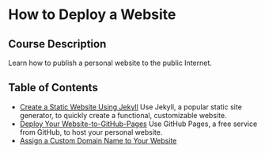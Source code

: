 # How to Deploy a Website 
## Course Description
Learn how to publish a personal website to the public Internet.

## Table of Contents 
- [Create a Static Website Using Jekyll](contents/Create-a-Static-Website-Using-Jekyll.md)
Use Jekyll, a popular static site generator, to quickly create a functional, customizable website.
- [Deploy Your Website-to-GitHub-Pages](contents/Deploy-Your-Website-to-GitHub-Pages.md)
Use GitHub Pages, a free service from GitHub, to host your personal website.
- [Assign a Custom Domain Name to Your Website](contents/Assign-a-Custom-Domain-Name-to-Your-Website.md)
